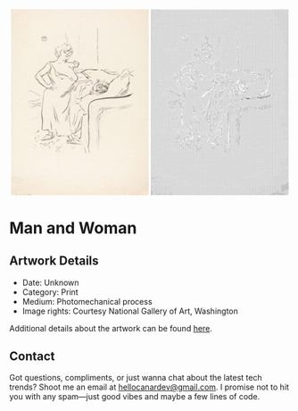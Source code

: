 <html>

<div align="center">
    <img width="49%" src="artwork.jpg" alt="artwork"/>
    <img width="49%" src="ascii_artwork.jpg" alt="artwork ASCII"/>
</div>

# Man and Woman

## Artwork Details

- Date: Unknown
- Category: Print
- Medium: Photomechanical process
- Image rights: Courtesy National Gallery of Art, Washington

Additional details about the artwork can be found [here](https://www.artsy.net/artwork/henri-de-toulouse-lautrec-man-and-woman).

## Contact

Got questions, compliments, or just wanna chat about the latest tech trends? Shoot me an email
at [hellocanardev@gmail.com](mailto:hellocanardev@gmail.com). I promise not to hit you with any spam—just good vibes and
maybe a few lines of code.

</html>
